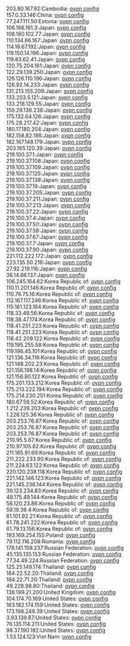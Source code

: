 203.80.167.92:Cambodia: [ovpn config](vpn/203_80_167_92.ovpn)  
157.0.33.146:China: [ovpn config](vpn/157_0_33_146.ovpn)  
77.247.111.50:Estonia: [ovpn config](vpn/77_247_111_50.ovpn)  
106.166.161.3:Japan: [ovpn config](vpn/106_166_161_3.ovpn)  
106.180.102.77:Japan: [ovpn config](vpn/106_180_102_77.ovpn)  
110.134.86.167:Japan: [ovpn config](vpn/110_134_86_167.ovpn)  
114.18.67.192:Japan: [ovpn config](vpn/114_18_67_192.ovpn)  
119.150.14.196:Japan: [ovpn config](vpn/119_150_14_196.ovpn)  
119.83.62.41:Japan: [ovpn config](vpn/119_83_62_41.ovpn)  
120.75.204.161:Japan: [ovpn config](vpn/120_75_204_161.ovpn)  
122.29.139.250:Japan: [ovpn config](vpn/122_29_139_250.ovpn)  
126.126.110.196:Japan: [ovpn config](vpn/126_126_110_196.ovpn)  
126.92.14.233:Japan: [ovpn config](vpn/126_92_14_233.ovpn)  
131.213.155.209:Japan: [ovpn config](vpn/131_213_155_209.ovpn)  
133.203.5.121:Japan: [ovpn config](vpn/133_203_5_121.ovpn)  
133.218.129.55:Japan: [ovpn config](vpn/133_218_129_55.ovpn)  
159.28.136.238:Japan: [ovpn config](vpn/159_28_136_238.ovpn)  
175.132.64.126:Japan: [ovpn config](vpn/175_132_64_126.ovpn)  
175.28.217.42:Japan: [ovpn config](vpn/175_28_217_42.ovpn)  
180.17.180.204:Japan: [ovpn config](vpn/180_17_180_204.ovpn)  
182.158.82.186:Japan: [ovpn config](vpn/182_158_82_186.ovpn)  
182.167.148.179:Japan: [ovpn config](vpn/182_167_148_179.ovpn)  
203.165.120.39:Japan: [ovpn config](vpn/203_165_120_39.ovpn)  
219.100.37.1:Japan: [ovpn config](vpn/219_100_37_1.ovpn)  
219.100.37.108:Japan: [ovpn config](vpn/219_100_37_108.ovpn)  
219.100.37.109:Japan: [ovpn config](vpn/219_100_37_109.ovpn)  
219.100.37.125:Japan: [ovpn config](vpn/219_100_37_125.ovpn)  
219.100.37.138:Japan: [ovpn config](vpn/219_100_37_138.ovpn)  
219.100.37.19:Japan: [ovpn config](vpn/219_100_37_19.ovpn)  
219.100.37.205:Japan: [ovpn config](vpn/219_100_37_205.ovpn)  
219.100.37.211:Japan: [ovpn config](vpn/219_100_37_211.ovpn)  
219.100.37.213:Japan: [ovpn config](vpn/219_100_37_213.ovpn)  
219.100.37.22:Japan: [ovpn config](vpn/219_100_37_22.ovpn)  
219.100.37.4:Japan: [ovpn config](vpn/219_100_37_4.ovpn)  
219.100.37.50:Japan: [ovpn config](vpn/219_100_37_50.ovpn)  
219.100.37.58:Japan: [ovpn config](vpn/219_100_37_58.ovpn)  
219.100.37.67:Japan: [ovpn config](vpn/219_100_37_67.ovpn)  
219.100.37.7:Japan: [ovpn config](vpn/219_100_37_7.ovpn)  
219.100.37.90:Japan: [ovpn config](vpn/219_100_37_90.ovpn)  
221.112.222.172:Japan: [ovpn config](vpn/221_112_222_172.ovpn)  
223.135.50.218:Japan: [ovpn config](vpn/223_135_50_218.ovpn)  
27.92.219.116:Japan: [ovpn config](vpn/27_92_219_116.ovpn)  
36.14.86.137:Japan: [ovpn config](vpn/36_14_86_137.ovpn)  
106.245.164.62:Korea Republic of: [ovpn config](vpn/106_245_164_62.ovpn)  
110.11.201.146:Korea Republic of: [ovpn config](vpn/110_11_201_146.ovpn)  
110.76.75.16:Korea Republic of: [ovpn config](vpn/110_76_75_16.ovpn)  
112.167.117.246:Korea Republic of: [ovpn config](vpn/112_167_117_246.ovpn)  
115.161.123.164:Korea Republic of: [ovpn config](vpn/115_161_123_164.ovpn)  
118.33.49.56:Korea Republic of: [ovpn config](vpn/118_33_49_56.ovpn)  
118.38.47.174:Korea Republic of: [ovpn config](vpn/118_38_47_174.ovpn)  
118.41.251.223:Korea Republic of: [ovpn config](vpn/118_41_251_223.ovpn)  
118.41.251.223:Korea Republic of: [ovpn config](vpn/118_41_251_223.ovpn)  
118.42.209.122:Korea Republic of: [ovpn config](vpn/118_42_209_122.ovpn)  
119.195.255.58:Korea Republic of: [ovpn config](vpn/119_195_255_58.ovpn)  
119.196.45.101:Korea Republic of: [ovpn config](vpn/119_196_45_101.ovpn)  
121.136.34.116:Korea Republic of: [ovpn config](vpn/121_136_34_116.ovpn)  
121.148.202.23:Korea Republic of: [ovpn config](vpn/121_148_202_23.ovpn)  
121.156.198.14:Korea Republic of: [ovpn config](vpn/121_156_198_14.ovpn)  
121.156.80.122:Korea Republic of: [ovpn config](vpn/121_156_80_122.ovpn)  
175.201.133.212:Korea Republic of: [ovpn config](vpn/175_201_133_212.ovpn)  
175.213.222.194:Korea Republic of: [ovpn config](vpn/175_213_222_194.ovpn)  
175.214.230.251:Korea Republic of: [ovpn config](vpn/175_214_230_251.ovpn)  
180.67.59.52:Korea Republic of: [ovpn config](vpn/180_67_59_52.ovpn)  
1.212.239.203:Korea Republic of: [ovpn config](vpn/1_212_239_203.ovpn)  
1.228.125.36:Korea Republic of: [ovpn config](vpn/1_228_125_36.ovpn)  
203.253.76.87:Korea Republic of: [ovpn config](vpn/203_253_76_87.ovpn)  
203.253.76.87:Korea Republic of: [ovpn config](vpn/203_253_76_87.ovpn)  
203.253.76.87:Korea Republic of: [ovpn config](vpn/203_253_76_87.ovpn)  
210.95.5.67:Korea Republic of: [ovpn config](vpn/210_95_5_67.ovpn)  
210.97.105.62:Korea Republic of: [ovpn config](vpn/210_97_105_62.ovpn)  
211.185.91.69:Korea Republic of: [ovpn config](vpn/211_185_91_69.ovpn)  
211.222.233.90:Korea Republic of: [ovpn config](vpn/211_222_233_90.ovpn)  
211.224.63.122:Korea Republic of: [ovpn config](vpn/211_224_63_122.ovpn)  
220.120.238.118:Korea Republic of: [ovpn config](vpn/220_120_238_118.ovpn)  
221.142.146.123:Korea Republic of: [ovpn config](vpn/221_142_146_123.ovpn)  
221.145.236.144:Korea Republic of: [ovpn config](vpn/221_145_236_144.ovpn)  
39.123.234.83:Korea Republic of: [ovpn config](vpn/39_123_234_83.ovpn)  
49.175.49.144:Korea Republic of: [ovpn config](vpn/49_175_49_144.ovpn)  
58.120.23.86:Korea Republic of: [ovpn config](vpn/58_120_23_86.ovpn)  
59.19.39.4:Korea Republic of: [ovpn config](vpn/59_19_39_4.ovpn)  
61.101.92.21:Korea Republic of: [ovpn config](vpn/61_101_92_21.ovpn)  
61.78.241.222:Korea Republic of: [ovpn config](vpn/61_78_241_222.ovpn)  
61.79.13.156:Korea Republic of: [ovpn config](vpn/61_79_13_156.ovpn)  
193.169.254.155:Poland: [ovpn config](vpn/193_169_254_155.ovpn)  
79.112.116.208:Romania: [ovpn config](vpn/79_112_116_208.ovpn)  
178.141.159.237:Russian Federation: [ovpn config](vpn/178_141_159_237.ovpn)  
45.135.135.153:Russian Federation: [ovpn config](vpn/45_135_135_153.ovpn)  
77.34.49.224:Russian Federation: [ovpn config](vpn/77_34_49_224.ovpn)  
125.25.149.174:Thailand: [ovpn config](vpn/125_25_149_174.ovpn)  
184.22.52.20:Thailand: [ovpn config](vpn/184_22_52_20.ovpn)  
184.22.71.20:Thailand: [ovpn config](vpn/184_22_71_20.ovpn)  
49.228.98.80:Thailand: [ovpn config](vpn/49_228_98_80.ovpn)  
138.199.21.200:United Kingdom: [ovpn config](vpn/138_199_21_200.ovpn)  
104.174.70.169:United States: [ovpn config](vpn/104_174_70_169.ovpn)  
163.182.174.159:United States: [ovpn config](vpn/163_182_174_159.ovpn)  
173.198.248.39:United States: [ovpn config](vpn/173_198_248_39.ovpn)  
3.93.139.87:United States: [ovpn config](vpn/3_93_139_87.ovpn)  
76.135.114.211:United States: [ovpn config](vpn/76_135_114_211.ovpn)  
98.37.190.192:United States: [ovpn config](vpn/98_37_190_192.ovpn)  
1.53.124.123:Viet Nam: [ovpn config](vpn/1_53_124_123.ovpn)  
